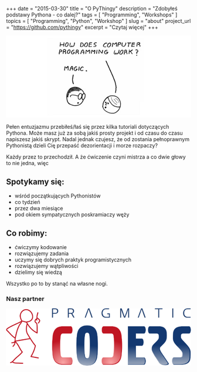 +++
date        = "2015-03-30"
title       = "O PyThingy"
description = "Zdobyłeś podstawy Pythona - co dalej?"
tags        = [ "Programming", "Workshops" ]
topics      = [ "Programming", "Python", "Workshop" ]
slug        = "about"
project_url = "https://github.com/pythingy"
excerpt		= "Czytaj więcej"
+++

![Magia?](/images/magic.png)

Pełen entuzjazmu przebiłeś/łaś się przez kilka tutoriali dotyczących Pythona. Może masz już za sobą jakiś prosty projekt
i od czasu do czasu napiszesz jakiś skrypt. Nadal jednak czujesz, że od zostania pełnoprawnym Pythonistą dzieli Cię
przepaść dezorientacji i morze rozpaczy?

Każdy przez to przechodził. A że ćwiczenie czyni mistrza a co dwie głowy to nie jedna, więc

## Spotykamy się: 

*	wśród początkujących Pythonistów
*	co tydzień
*   przez dwa miesiące
*   pod okiem sympatycznych poskramiaczy węży


## Co robimy:

*	ćwiczymy kodowanie
*	rozwiązujemy zadania
*	uczymy się dobrych praktyk programistycznych
*   rozwiązujemy wątpliwości
*	dzielimy się wiedzą

Wszystko po to by stanąć na własne nogi.


### Nasz partner
![Pragmatic Coders](/images/prag_coders_logo.png)